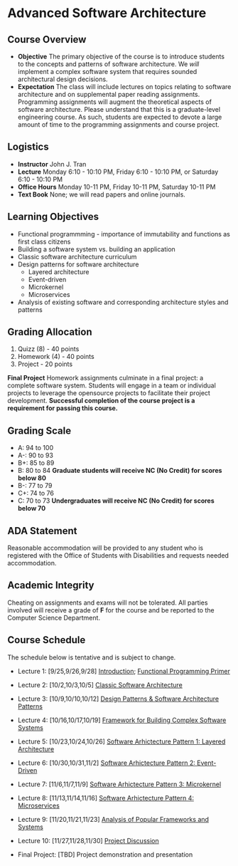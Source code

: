 # Advanced Software Architecture

## Course Overview

- **Objective** The primary objective of the course is to introduce students to the concepts and patterns of software architecture.  We _will_ implement a complex software system that requires sounded architectural design decisions.
- **Expectation** The class will include lectures on topics relating to software architecture and on supplemental paper reading assignments.  Programming assignments will augment the theoretical aspects of software architecture.  Please understand that this is a graduate-level engineering course.  As such, students are expected to devote a large amount of time to the programming assignments and course project.

## Logistics

- **Instructor** John J. Tran
- **Lecture** Monday 6:10 - 10:10 PM, Friday 6:10 - 10:10 PM, or Saturday 6:10 - 10:10 PM 
- **Office Hours** Monday 10-11 PM, Friday 10-11 PM, Saturday 10-11 PM 
- **Text Book**  None; we will read papers and online journals.

## Learning Objectives

- Functional programmming - importance of immutability and functions as first class citizens
- Building a software system vs. building an application
- Classic software architecture curriculum
- Design patterns for software architecture
  - Layered architecture
  - Event-driven
  - Microkernel
  - Microservices
- Analysis of existing software and corresponding architecture styles and patterns

## Grading Allocation

1. Quizz (8) - 40 points
2. Homework (4) - 40 points
3. Project - 20 points

**Final Project** Homework assignments culminate in a final project: a complete software system. Students will engage in a team or individual projects to leverage the opensource projects to facilitate their project development. **Successful completion of the course project is a requirement for passing this course.**

## Grading Scale

* A: 94 to 100
* A-: 90 to 93
* B+: 85 to 89
* B: 80 to 84 **Graduate students will receive NC (No Credit) for scores below 80**
* B-: 77 to 79
* C+: 74 to 76
* C: 70 to 73 **Undergraduates will receive NC (No Credit) for scores below 70**

## ADA Statement

Reasonable accommodation will be provided to any student who is registered with the Office of Students with Disabilities and requests needed accommodation.

## Academic Integrity

Cheating on assignments and exams will not be tolerated. All parties involved will receive a grade of **F** for the course and be reported to the Computer Science Department.

## Course Schedule

The schedule below is tentative and is subject to change.

* Lecture 1: [9/25,9/26,9/28] [Introduction](documents/notes/01_introduction.md); [Functional Programming Primer](documents/notes/02_functional-primer.md)

* Lecture 2: [10/2,10/3,10/5] [Classic Software Architecture](documents/notes/03_classic-software-architecture.md)

* Lecture 3: [10/9,10/10,10/12] [Design Patterns & Software Architecture Patterns](documents/notes/04_design-patterns.md)

* Lecture 4: [10/16,10/17,10/19] [Framework for Building Complex Software Systems](documents/notes/05_framework-complex-systems.md) 

* Lecture 5: [10/23,10/24,10/26] [Software Arhictecture Pattern 1: Layered Architecture](documents/notes/06_layered-architecture.md)

* Lecture 6: [10/30,10/31,11/2] [Software Arhictecture Pattern 2: Event-Driven](documents/notes/07_event-driven.md)

* Lecture 7: [11/6,11/7,11/9] [Software Arhictecture Pattern 3: Microkernel](documents/notes/08_microkernel.md)

* Lecture 8: [11/13,11/14,11/16] [Software Arhictecture Pattern 4: Microservices](documents/notes/09_microservices.md)

* Lecture 9: [11/20,11/21,11/23] [Analysis of Popular Frameworks and Systems](documents/notes/10_analysis.md)

* Lecture 10: [11/27,11/28,11/30] [Project Discussion](documents/final-project/project.md)

* Final Project: [TBD] Project demonstration and presentation
